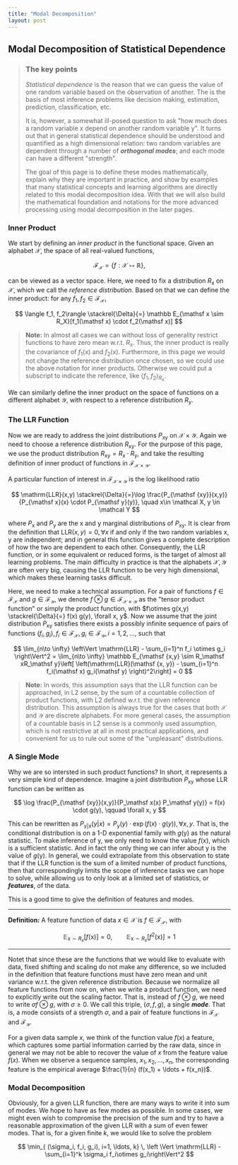 ```yaml
---
title: "Modal Decomposition"
layout: post
---
```

## Modal Decomposition of Statistical Dependence


> ### The key points
> 
>_Statistical dependence_ is the reason that we can guess the value of one random variable based on the observation of another. The is the basis of most inference problems like decision making, estimation, prediction, classification, etc. 
>
>It is, however, a somewhat ill-posed question to ask "how much does a random variable $\mathsf x$ depend on another random variable $\mathsf y$". 
>It turns out that in general statistical dependence should be understood and quantified as a high dimensional relation: two random variables are dependent through a number of **_orthogonal modes_**; and each mode can have a different "strength". 
>
>The goal of this page is to define these modes mathematically, explain why they are important in practice, and show by examples that many statistical concepts and learning algorithms are directly related to this modal decomposition idea. With that we will also build the mathematical foundation and notations for the more advanced processing using modal decomposition in the later pages. 

### Inner Product

We start by defining an _inner product_ in the functional space. Given an alphabet $\mathcal X$, the space of all real-valued functions, 

$$
\mathcal {F_X} = \{f: \mathcal X \mapsto \mathbb R \},
$$

can be viewed as a vector space. Here, we need to fix a distribution $R_\mathsf x$ on $\mathcal X$, which we call the _reference distribution_. Based on that we can define the inner product: for any $f_1, f_2 \in \mathcal F_\mathcal X$, 

$$
\langle f_1, f_2\rangle \stackrel{\Delta}{=} \mathbb E_{\mathsf x \sim R_X}[f_1(\mathsf x) \cdot f_2(\mathsf x)]
$$


>**Note:**
>In almost all cases we can without loss of generality restrict functions to have zero mean w.r.t. $R_\mathsf x$. Thus, the inner product is really the covariance of $f_1(\mathsf x)$ and $f_2(\mathsf x)$. Furthermore, in this page we would not change the reference distribution once chosen, so we could use the above notation for inner products. Otherwise we could put a subscript to indicate the reference, like $\langle f_1, f_2\rangle_{R_\mathsf x}$. 


We can similarly define the inner product on the space of functions on a different alphabet $\mathcal Y$, with respect to a reference distribution $R_\mathsf y$. 

### The LLR Function

Now we are ready to address the joint distributions $P_{\mathsf {xy}}$ on $\mathcal {X\times Y}$. Again we need to choose a reference distribution $R_\mathsf {xy}$. For the purpose of this page, we use the product distribution $R_{\mathsf {xy}} = R_\mathsf x\cdot R_\mathsf y$, and take the resulting definition of inner product of functions in $\mathcal F_{\mathcal X\times \mathcal Y}$. 

A particular function of interest in $\mathcal {F_{X\times Y}}$ is the log likelihood ratio

$$ 
\mathrm{LLR}(x,y) \stackrel{\Delta}{=}\log \frac{P_{\mathsf {xy}}(x,y)}{P_{\mathsf x}(x) \cdot P_{\mathsf y}(y)}, \quad x\in \mathcal X, y \in \mathcal Y
$$

where $P_\mathsf x$ and $P_\mathsf y$ are the $\mathsf x$ and $\mathsf y$ marginal distributions of $P_\mathsf {xy}$. It is clear from the definition that $\mathrm{LLR}(x,y) = 0, \forall x$ if and only if the two random variables $\mathsf{x, y}$ are independent; and in general this function gives a complete description of how the two are dependent to each other. Consequently, the LLR function, or in some equivalent or reduced forms, is the target of almost all learning problems. The main difficulty in practice is that the alphabets $\mathcal {X, Y}$ are often very big, causing the LLR function to be very high dimensional, which makes these learning tasks difficult. 

Here, we need to make a technical assumption. For a pair of functions $f \in \mathcal {F_X}$ and $g \in \mathcal {F_Y}$, we denote $f\otimes g \in \mathcal {F_{X\times Y}}$ as the "tensor product function" or simply the product function, with $f\otimes g(x,y) \stackrel{\Delta}{=} f(x) g(y), \forall x, y$. Now we assume that the joint distribution $P_{\mathsf {xy}}$ satisfies there exists a possibly infinite sequence of pairs of functions $(f_i, g_i), f_i \in \mathcal {F_X}, g_i \in \mathcal {F_Y}, i=1, 2, \ldots$, such that 

$$
\lim_{n\to \infty} \left\Vert \mathrm{LLR} - \sum_{i=1}^n f_i \otimes g_i \right\Vert^2 = \lim_{n\to \infty} \mathbb E_{\mathsf {x,y} \sim R_\mathsf xR_\mathsf y}\left[ \left(\mathrm{LLR}(\mathsf {x, y}) - \sum_{i=1}^n f_i(\mathsf x) g_i(\mathsf y) \right)^2\right]  = 0
$$

>**Note:**
>In words, this assumption says that the LLR function can be approached, in L2 sense, by the sum of a countable collection of product functions, with L2 defined w.r.t. the given reference distribution. This assumption is always true for the cases that both $\mathcal X$ and $\mathcal Y$ are discrete alphabets. For more general cases, the assumption of a countable basis in L2 sense is a commonly used assumption, which is not restrictive at all in most practical applications, and convenient for us to rule out some of the "unpleasant" distributions. 

### A Single Mode

Why we are so intersted in such product functions? In short, it represents a very simple kind of dependence. Imagine a joint distribution $P_{\mathsf {xy}}$ whose LLR function can be written as 

$$
\log \frac{P_{\mathsf {xy}}(x,y)}{P_\mathsf x(x) P_\mathsf y(y)} = f(x) \cdot g(y), \qquad \forall x, y
$$

This can be rewritten as $P_{\mathsf {y|x}}(y|x) = P_\mathsf y (y) \cdot \exp(f(x)\cdot g(y)), \forall x, y$. That is, the conditional distribution is on a 1-D exponential family with $g(\mathsf y)$ as the natural statistic. To make inference of $\mathsf y$, we only need to know the value $f(\mathsf x)$, which is a sufficient statistic. And in fact the only thing we can infer about $\mathsf y$ is the value of $g(\mathsf y)$. In general, we could extrapolate from this observation to state that if the LLR function is the sum of a limited number of product functions, then that correspondingly limits the scope of inference tasks we can hope to solve, while allowing us to only look at a limited set of statistics, or **_features_**, of the data. 

This is a good time to give the definition of features and modes. 

---
**Definition:**
A feature function of data $x \in \mathcal X$ is $f \in \mathcal {F_X}$, with 

$$
\mathbb E_{\mathsf x \sim R_\mathsf x} [f(\mathsf x)] = 0, \qquad \mathbb E_{\mathsf x \sim R_\mathsf x}[ f^2(\mathsf x)] = 1
$$

---

Notet that since these are the functions that we would like to evaluate with data, fixed shifting and scaling do not make any difference, so we included in the definition that feature functions must have zero mean and unit variance w.r.t. the given reference distribution. Because we normalize all feature functions from now on, when we write a product function, we need to explicitly write out the scaling factor. That is, instead of $f\otimes g$, we need to write $\sigma f\otimes g$, with $\sigma \geq 0$. We call this triple, $(\sigma, f, g)$, a single **_mode_**. That is, a mode consists of a strength $\sigma$, and a pair of feature functions in $\mathcal {F_X}$ and $\mathcal {F_Y}$. 

For a given data sample $x$, we think of the function value $f(x)$ a feature, which captures some partial information carried by the raw data, since in general we may not be able to recover the value of $x$ from the feature value $f(x)$. When we observe a sequence samples, $x_1, x_2, \ldots, x_n$, the corresponding feature is the empirical average $\frac{1}{n} (f(x_1) + \ldots + f(x_n))$. 

### Modal Decomposition

Obviously, for a given LLR function, there are many ways to write it into sum of modes. We hope to have as few modes as possible. In some cases, we might even wish to compromise the precision of the sum and try to have a reasonable approximation of the given LLR with a sum of even fewer modes. That is, for a given finite $k$, we would like to solve the problem 

$$
\min_{ (\sigma_i, f_i, g_i), i=1, \ldots, k} \, \left \Vert \mathrm{LLR} - \sum_{i=1}^k \sigma_i f_i\otimes g_i\right\Vert^2
$$


